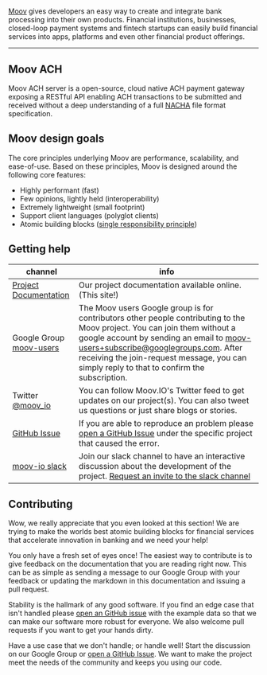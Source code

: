 #

[Moov](http://moov.io) gives developers an easy way to create and integrate bank processing into their own products. Financial institutions, businesses, closed-loop payment systems and fintech startups can easily build financial services into apps, platforms and even other financial product offerings.

---

## Moov ACH

Moov ACH server is a open-source, cloud native ACH payment gateway exposing a RESTful API enabling ACH transactions to be submitted and received without a deep understanding of a full [NACHA](https://www.nacha.org/) file format specification.

## Moov design goals

The core principles underlying Moov are performance, scalability, and ease-of-use. Based on these principles, Moov is designed around the following core features:

- Highly performant (fast)
- Few opinions, lightly held (interoperability)
- Extremely lightweight (small footprint)
- Support client languages (polyglot clients)
- Atomic building blocks ([single responsibility principle](https://en.wikipedia.org/wiki/Single_responsibility_principle))

## Getting help

 channel | info
 ------- | -------
 [Project Documentation](https://docs.moov.io/en/latest/) | Our project documentation available online. (This site!)
 Google Group [moov-users](https://groups.google.com/forum/#!forum/moov-users)| The Moov users Google group is for contributors other people contributing to the Moov project. You can join them without a google account by sending an email to [moov-users+subscribe@googlegroups.com](mailto:moov-users+subscribe@googlegroups.com). After receiving the join-request message, you can simply reply to that to confirm the subscription.
Twitter [@moov_io](https://twitter.com/moov_io)	| You can follow Moov.IO's Twitter feed to get updates on our project(s). You can also tweet us questions or just share blogs or stories.
[GitHub Issue](https://github.com/moov-io) | If you are able to reproduce an problem please [open a GitHub Issue](https://github.com/moov-io/ach/issues/new) under the specific project that caused the error.
[moov-io slack](http://moov-io.slack.com/) | Join our slack channel to have an interactive discussion about the development of the project. [Request an invite to the slack channel](https://join.slack.com/t/moov-io/shared_invite/enQtNDE5NzIwNTYxODEwLTRkYTcyZDI5ZTlkZWRjMzlhMWVhMGZlOTZiOTk4MmM3MmRhZDY4OTJiMDVjOTE2MGEyNWYzYzY1MGMyMThiZjg)

## Contributing

Wow, we really appreciate that you even looked at this section! We are trying to make the worlds best atomic building blocks for financial services that accelerate innovation in banking and we need your help!

You only have a fresh set of eyes once! The easiest way to contribute is to give feedback on the documentation that you are reading right now. This can be as simple as sending a message to our Google Group with your feedback or updating the markdown in this documentation and issuing a pull request.

Stability is the hallmark of any good software. If you find an edge case that isn't handled please [open an GitHub issue](https://github.com/moov-io/ach/issues/new) with the example data so that we can make our software more robust for everyone. We also welcome pull requests if you want to get your hands dirty.

Have a use case that we don't handle; or handle well! Start the discussion on our Google Group or [open a GitHub Issue](https://github.com/moov-io/ach/issues/new). We want to make the project meet the needs of the community and keeps you using our code.

